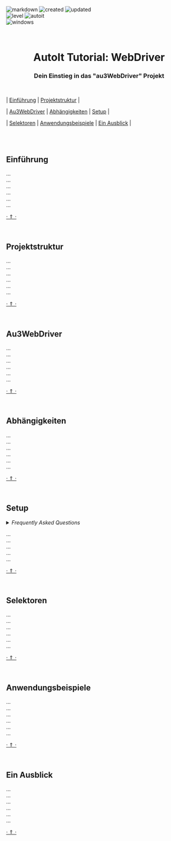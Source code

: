 <br>

![markdown](https://img.shields.io/badge/Markdown-Tutorial-E34F26.svg?style=flat-square&logo=markdown&logoColor=E34F26)
![created](https://img.shields.io/badge/Erstellt-20.12.2022-E535AB.svg?style=flat-square&logo=quip&logoColor=E535AB)
![updated](https://img.shields.io/badge/Aktualisiert-20.12.2022-3C873A.svg?style=flat-square&logo=quip&logoColor=3C873A)<br>
![level](https://img.shields.io/badge/Level-Beginner-F0DB4F.svg?style=flat-square&logo=swarm&logoColor=F0DB4F)
![autoit](https://img.shields.io/badge/Sprache-AutoIt-61DBFB.svg?style=flat-square&logo=autodesk&logoColor=61DBFB)<br>
![windows](https://img.shields.io/badge/OS-Windows-6569B0.svg?style=flat-square&logo=windows&logoColor=6569B0)

<br>

<h1 align="center">AutoIt Tutorial: WebDriver</h1>
<h3 align="center">Dein Einstieg in das "au3WebDriver" Projekt</h3>

<br>

| [Einführung](#einführung) | [Projektstruktur](#projektstruktur) |

| [Au3WebDriver](#Au3WebDriver) | [Abhängigkeiten](#abhängigkeiten) | [Setup](#setup) |

| [Selektoren](#selektoren) | [Anwendungsbeispiele](#anwendungsbeispiele) | [Ein Ausblick](#ein-ausblick) |

<br>
<br>

## Einführung

...<br>
...<br>
...<br>
...<br>
...<br>
...<br>

[· ⇑ ·](#)

<br>

## Projektstruktur

...<br>
...<br>
...<br>
...<br>
...<br>
...<br>

[· ⇑ ·](#)

<br>

## Au3WebDriver

...<br>
...<br>
...<br>
...<br>
...<br>
...<br>

[· ⇑ ·](#)

<br>

## Abhängigkeiten

...<br>
...<br>
...<br>
...<br>
...<br>
...<br>

[· ⇑ ·](#)

<br>

## Setup

<details>
<summary><i>Frequently Asked Questions</i></summary><br>

  <details>
  <summary><code>1. How to [...]</code></summary><p>

  **Q:** Is there a frequently asked question already?<br>
  **A:** No, not yet.

  <br></p></details>

  <details>
  <summary><code>2. How to [...]</code></summary><p>

  **Q:** [...]?<br>
  **A:** [...].

  <br></p></details>

</details>

...<br>
...<br>
...<br>
...<br>
...<br>

[· ⇑ ·](#)

<br>

## Selektoren

...<br>
...<br>
...<br>
...<br>
...<br>
...<br>

[· ⇑ ·](#)

<br>

## Anwendungsbeispiele

...<br>
...<br>
...<br>
...<br>
...<br>
...<br>

[· ⇑ ·](#)

<br>

## Ein Ausblick

...<br>
...<br>
...<br>
...<br>
...<br>
...<br>

[· ⇑ ·](#)

<br>
